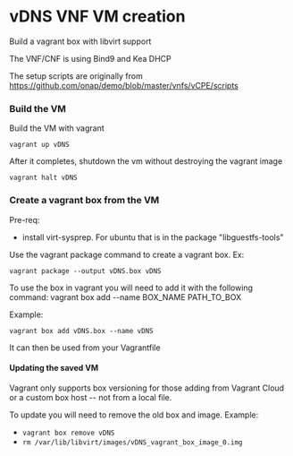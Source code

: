 # vDNS VNF VM creation

Build a vagrant box with libvirt support

The VNF/CNF is using Bind9 and Kea DHCP

The setup scripts are originally from https://github.com/onap/demo/blob/master/vnfs/vCPE/scripts

### Build the VM

Build the VM with vagrant

`vagrant up vDNS`

After it completes, shutdown the vm without destroying the vagrant image

`vagrant halt vDNS`

### Create a vagrant box from the VM

Pre-req:
- install virt-sysprep. For ubuntu that is in the package "libguestfs-tools"

Use the vagrant package command to create a vagrant box. Ex:

```
vagrant package --output vDNS.box vDNS
```

To use the box in vagrant you will need to add it with the following command: vagrant box add --name BOX_NAME PATH_TO_BOX

Example:

```
vagrant box add vDNS.box --name vDNS
```

It can then be used from your Vagrantfile

#### Updating the saved VM

Vagrant only supports box versioning for those adding from Vagrant
Cloud or a custom box host -- not from a local file.

To update you will need to remove the old box and image. Example:

- `vagrant box remove vDNS`
- `rm /var/lib/libvirt/images/vDNS_vagrant_box_image_0.img`
